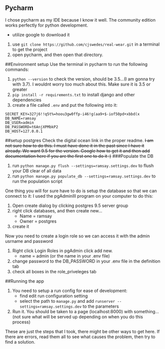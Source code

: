 
## Pycharm
I chose pycharm as my IDE because I know it well. The community edition works perfectly
for python development.
* utilize google to download it
1. use `git clone https://github.com/cjswedes/real-wear.git` in a terminal to get the project
2. open pycharm, and then open that directory.

##Environment setup
Use the terminal in pycharm to run the following commands:
1. `python --version` to check the version, should be 3.5...(I am gonna try with 3.7).
I wouldnt worry too much about this. Make sure it is 3.5 or greater
2. `pip install -r requirements.txt` to install django and other dependencies
3. create a file called `.env` and put the following into it:
```
SECRET_KEY=327j6!!q5t%=hoou3gw0ffp-i46!g(aa9+$-iof50pd+xbbd(x
DB_NAME=ramsay
DB_USER=admin
DB_PASSWORD=t6AnjXPMbkP2
DB_HOST=127.0.0.1
```

##setup postgres
Check the digital ocean link in the proper readme.
~~I am not sure how to do this. I must have done it in the past since I have it already.
We want 9.5 for the version.  Google how to get it and then add documentation here if you
are the first one to do it :)~~
###Populate the DB
1. run `python manage.py flush --settings=ramsay.settings.dev` to flush your DB clear of all data
2. run `python manage.py populate_db --settings=ramsay.settings.dev` to run the population script

One thing you will for sure have to do is setup the database so that we can connect to it:
I used the pgAdminIII program on your computer to do this:
1. Open create dialog by clicking postgres 9.5 server group 
2. right click databases, and then create new...
    * Name = ramsay
    * Owner = postgres
3. create it

Now you need to create a login role so we can access it with the admin usrname and password
1. Right click Login Roles in pgAdmin click add new.
    * name = admin (or the name in your .env file)
2. change password to the DB_PASSWORD in your .env file in the definition tab
3. check all boxes in the role_priveleges tab

##Running the app
1. You need to setup a run config for ease of development:
    * find edit run configuration setting
    * select the path to `manage.py` and add `runserver --settings=ramsay.settings.dev` to the parameters
2. Run it. You should be taken to a page (localhost:8000) with something...
(not sure what will be served up depending on when you do this process)

These are just the steps that I took, there might be other ways to get here.
If there are errors, read them all to see what causes the problem,
then try to find a solution.

